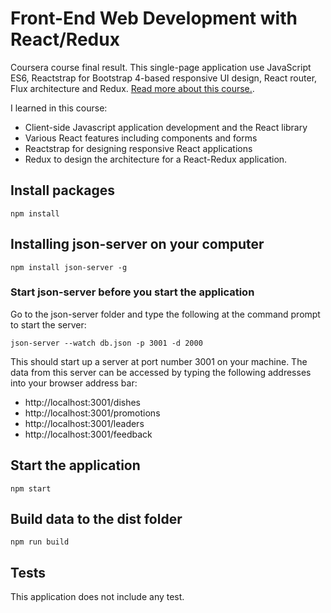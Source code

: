 # Front-End Web Development with React/Redux

Coursera course final result. This single-page application use JavaScript ES6, Reactstrap for Bootstrap 4-based responsive UI design, React router, Flux architecture and Redux. [Read more about this course.](https://www.coursera.org/learn/front-end-react).

I learned in this course: 

* Client-side Javascript application development and the React library
* Various React features including components and forms 
* Reactstrap for designing responsive React applications 
* Redux to design the architecture for a React-Redux application.

## Install packages

    npm install

## Installing json-server on your computer

    npm install json-server -g
    
### Start json-server before you start the application

Go to the json-server folder and type the following at the command prompt to start the server:

    json-server --watch db.json -p 3001 -d 2000
    
This should start up a server at port number 3001 on your machine. The data from this server can be accessed by typing the following addresses into your browser address bar:

* http://localhost:3001/dishes
* http://localhost:3001/promotions
* http://localhost:3001/leaders
* http://localhost:3001/feedback

## Start the application

    npm start
    
## Build data to the dist folder

    npm run build

## Tests

This application does not include any test. 

